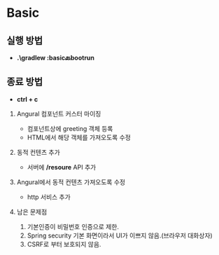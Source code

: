 # Basic

## 실행 방법

- __.\gradlew :basic:back:bootrun__

## 종료 방법

- __ctrl + c__

1. Angural 컴포넌트 커스터 마이징
    - 컴포넌트상에 greeting 객체 등록
    - HTML에서 해당 객체를 가져오도록 수정

2. 동적 컨텐츠 추가
    - 서버에 __/resoure__ API 추가

3. Angural에서 동적 컨텐츠 가져오도록 수정
    - http 서비스 추가

4. 남은 문제점
    1. 기본인증이 비밀번호 인증으로 제한.
    2. Spring security 기본 화면이라서 UI가 이쁘지 않음.(브라우저 대화상자)
    3. CSRF로 부터 보호되지 않음.
